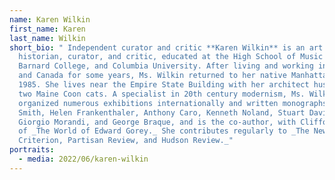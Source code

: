 ```yaml
---
name: Karen Wilkin
first_name: Karen
last_name: Wilkin
short_bio: " Independent curator and critic **Karen Wilkin** is an art
  historian, curator, and critic, educated at the High School of Music and Art,
  Barnard College, and Columbia University. After living and working in Italy
  and Canada for some years, Ms. Wilkin returned to her native Manhattan in
  1985. She lives near the Empire State Building with her architect husband and
  two Maine Coon cats. A specialist in 20th century modernism, Ms. Wilkin has
  organized numerous exhibitions internationally and written monographs on David
  Smith, Helen Frankenthaler, Anthony Caro, Kenneth Noland, Stuart Davis,
  Giorgio Morandi, and George Braque, and is the co-author, with Clifford Ross,
  of _The World of Edward Gorey._ She contributes regularly to _The New
  Criterion, Partisan Review, and Hudson Review._"
portraits:
  - media: 2022/06/karen-wilkin
---
```

